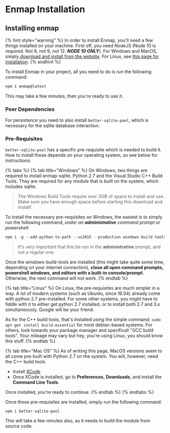 # Enmap Installation

## Installing enmap

{% hint style="warning" %}
In order to install Enmap, you'll need a few things installed on your machine. First off, you need NodeJS \(Node 10 is required. Not 8, not 9, not 12. _**NODE 10 ONLY**_\). For Windows and MacOS, simply[ download and install from the website](https://nodejs.org/en/download/). For Linux, see [this page for installation](https://nodejs.org/en/download/package-manager/).
{% endhint %}

To install Enmap in your project, all you need to do is run the following command:

```javascript
npm i enmap@latest
```

This may take a few minutes, then you're ready to use it.

### Peer Dependencies

For persistence you need to also install `better-sqlite-pool`, which is necessary for the sqlite database interaction.

### Pre-Requisites

`better-sqlite-pool` has a specific pre-requisite which is needed to build it. How to install these depends on your operating system, so see below for instructions:

{% tabs %}
{% tab title="Windows" %}
On Windows, two things are required to install enmap-sqlite. Python 2.7 and the Visual Studio C++ Build Tools. They are required for any module that is _built_ on the system, which includes sqlite.

> The Windows Build Tools require over 3GB of space to install and use. Make sure you have enough space before starting this download and install!

To install the necessary pre-requisites on Windows, the easiest is to simply run the following command, _under an **administrative** command prompt or powershell:_

```javascript
npm i -g --add-python-to-path --vs2015 --production windows-build-tools
```

> It's _very important_ that this be run in the **administrative** prompt, and not a regular one.

Once the windows-build-tools are installed \(this might take quite some time, depending on your internet connection\), **close all open command prompts, powershell windows, and editors with a built-in console/prompt**. Otherwise, the next command will not work.
{% endtab %}

{% tab title="Linux" %}
On Linux, the pre-requisites are much simpler in a way. A lot of modern systems \(such as Ubuntu, since 16.04\) already come with python 2.7 pre-installed. For some other systems, you might have to fiddle with it to either get python 2.7 installed, or to install both 2.7 and 3.x simultaneously. Google will be your friend.

As for the C++ build tools, that's installed using the simple command: `sudo apt-get install build-essential` for most debian-based systems. For others, look towards your package manager and specificall "GCC build tools". Your mileage may vary but hey, you're using Linux, you should know this stuff.
{% endtab %}

{% tab title="Mac OS" %}
As of writing this page, MacOS versions seem to all come pre-built with Python 2.7 on the system. You will, however, need the C++ build tools.

* Install [XCode](https://developer.apple.com/xcode/download/)
* Once XCode is installed, go to **Preferences**, **Downloads**, and install the **Command Line Tools**.

Once installed, you're ready to continue.
{% endtab %}
{% endtabs %}

Once those pre-requisites are installed, simply run the following command:

```text
npm i better-sqlite-pool
```

This will take a few minutes also, as it needs to build the module from source code.

